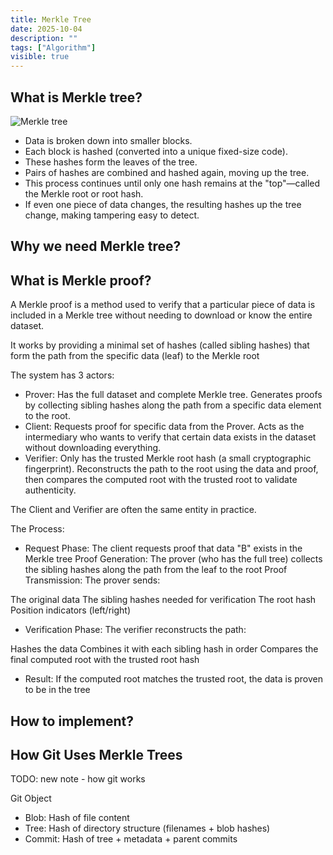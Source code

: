 ```yaml
---
title: Merkle Tree
date: 2025-10-04
description: ""
tags: ["Algorithm"]
visible: true
---
```


## What is Merkle tree?

<img src="/merkle-tree.png" alt="Merkle tree" width={600} height={600} />

- Data is broken down into smaller blocks.
- Each block is hashed (converted into a unique fixed-size code).
- These hashes form the leaves of the tree.
- Pairs of hashes are combined and hashed again, moving up the tree.
- This process continues until only one hash remains at the "top"—called the Merkle root or root hash.
- If even one piece of data changes, the resulting hashes up the tree change, making tampering easy to detect.

## Why we need Merkle tree?

## What is Merkle proof?

A Merkle proof is a method used to verify that a particular piece of data is included in a Merkle tree without needing to download or know the entire dataset.

It works by providing a minimal set of hashes (called sibling hashes) that form the path from the specific data (leaf) to the Merkle root

The system has 3 actors:

- Prover: Has the full dataset and complete Merkle tree.
  Generates proofs by collecting sibling hashes along the
  path from a specific data element to the root.
- Client: Requests proof for specific data from the Prover.
  Acts as the intermediary who wants to verify that certain
  data exists in the dataset without downloading everything.
- Verifier: Only has the trusted Merkle root hash (a small
  cryptographic fingerprint). Reconstructs the path to the
  root using the data and proof, then compares the computed
  root with the trusted root to validate authenticity.

The Client and Verifier are often the same entity in practice.

The Process:

- Request Phase: The client requests proof that data "B" exists in the Merkle tree
  Proof Generation: The prover (who has the full tree) collects the sibling hashes along the path from the leaf to the root
  Proof Transmission: The prover sends:

The original data
The sibling hashes needed for verification
The root hash
Position indicators (left/right)

- Verification Phase: The verifier reconstructs the path:

Hashes the data
Combines it with each sibling hash in order
Compares the final computed root with the trusted root hash

- Result: If the computed root matches the trusted root, the data is proven to be in the tree

## How to implement?

## How Git Uses Merkle Trees

TODO: new note - how git works

Git Object

- Blob: Hash of file content
- Tree: Hash of directory structure (filenames + blob hashes)
- Commit: Hash of tree + metadata + parent commits
